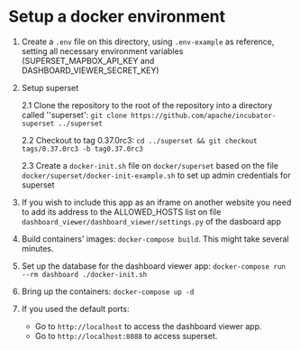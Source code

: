 # Setup a docker environment

1. Create a `.env` file on this directory, using `.env-example` as reference, setting all necessary environment variables (SUPERSET\_MAPBOX\_API\_KEY and DASHBOARD\_VIEWER\_SECRET\_KEY)

2. Setup superset

   2.1 Clone the repository to the root of the repository into a directory called ''superset': `git clone https://github.com/apache/incubator-superset ../superset`

   2.2 Checkout to tag 0.37.0rc3: `cd ../superset && git checkout tags/0.37.0rc3 -b tag0.37.0rc3`

   2.3 Create a `docker-init.sh` file on `docker/superset` based on the file `docker/superset/docker-init-example.sh` to set up admin credentials for superset

3. If you wish to include this app as an iframe on another website you need to add its address to the ALLOWED_HOSTS list on file `dashboard_viewer/dashboard_viewer/settings.py` of the dasboard app

4. Build containers' images: `docker-compose build`. This might take several minutes.

5. Set up the database for the dashboard viewer app: `docker-compose run --rm dashboard ./docker-init.sh`

6. Bring up the containers: `docker-compose up -d`

7. If you used the default ports:
   - Go to `http://localhost` to access the dashboard viewer app.
   - Go to `http://localhost:8088` to access superset.
